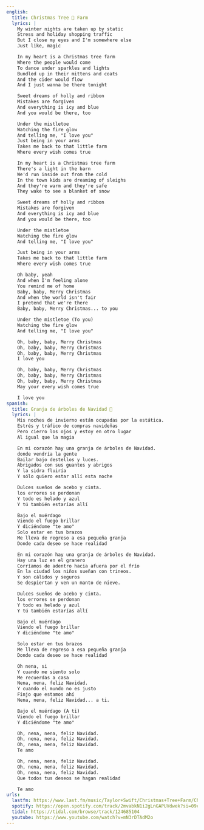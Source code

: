 ```yaml
---
english:
  title: Christmas Tree 🎄 Farm
  lyrics: |
    My winter nights are taken up by static
    Stress and holiday shopping traffic
    But I close my eyes and I'm somewhere else
    Just like, magic

    In my heart is a Christmas tree farm
    Where the people would come
    To dance under sparkles and lights
    Bundled up in their mittens and coats
    And the cider would flow
    And I just wanna be there tonight

    Sweet dreams of holly and ribbon
    Mistakes are forgiven
    And everything is icy and blue
    And you would be there, too

    Under the mistletoe
    Watching the fire glow
    And telling me, "I love you"
    Just being in your arms
    Takes me back to that little farm
    Where every wish comes true

    In my heart is a Christmas tree farm
    There's a light in the barn
    We'd run inside out from the cold
    In the town kids are dreaming of sleighs
    And they're warm and they're safe
    They wake to see a blanket of snow

    Sweet dreams of holly and ribbon
    Mistakes are forgiven
    And everything is icy and blue
    And you would be there, too

    Under the mistletoe
    Watching the fire glow
    And telling me, "I love you"

    Just being in your arms
    Takes me back to that little farm
    Where every wish comes true

    Oh baby, yeah
    And when I'm feeling alone
    You remind me of home
    Baby, baby, Merry Christmas
    And when the world isn't fair
    I pretend that we're there
    Baby, baby, Merry Christmas... to you

    Under the mistletoe (To you)
    Watching the fire glow
    And telling me, "I love you"

    Oh, baby, baby, Merry Christmas
    Oh, baby, baby, Merry Christmas
    Oh, baby, baby, Merry Christmas
    I love you

    Oh, baby, baby, Merry Christmas
    Oh, baby, baby, Merry Christmas
    Oh, baby, baby, Merry Christmas
    May your every wish comes true

    I love you
spanish:
  title: Granja de árboles de Navidad 🎄
  lyrics: |
    Mis noches de invierno están ocupadas por la estática.
    Estrés y tráfico de compras navideñas
    Pero cierro los ojos y estoy en otro lugar
    Al igual que la magia

    En mi corazón hay una granja de árboles de Navidad.
    donde vendría la gente
    Bailar bajo destellos y luces.
    Abrigados con sus guantes y abrigos
    Y la sidra fluiría
    Y sólo quiero estar allí esta noche

    Dulces sueños de acebo y cinta.
    los errores se perdonan
    Y todo es helado y azul
    Y tú también estarías allí

    Bajo el muérdago
    Viendo el fuego brillar
    Y diciéndome "te amo"
    Solo estar en tus brazos
    Me lleva de regreso a esa pequeña granja
    Donde cada deseo se hace realidad

    En mi corazón hay una granja de árboles de Navidad.
    Hay una luz en el granero
    Corríamos de adentro hacia afuera por el frío
    En la ciudad los niños sueñan con trineos.
    Y son cálidos y seguros
    Se despiertan y ven un manto de nieve.

    Dulces sueños de acebo y cinta.
    los errores se perdonan
    Y todo es helado y azul
    Y tú también estarías allí

    Bajo el muérdago
    Viendo el fuego brillar
    Y diciéndome "te amo"

    Solo estar en tus brazos
    Me lleva de regreso a esa pequeña granja
    Donde cada deseo se hace realidad

    Oh nena, si
    Y cuando me siento solo
    Me recuerdas a casa
    Nena, nena, feliz Navidad.
    Y cuando el mundo no es justo
    Finjo que estamos ahí
    Nena, nena, feliz Navidad... a ti.

    Bajo el muérdago (A ti)
    Viendo el fuego brillar
    Y diciéndome "te amo"

    Oh, nena, nena, feliz Navidad.
    Oh, nena, nena, feliz Navidad.
    Oh, nena, nena, feliz Navidad.
    Te amo

    Oh, nena, nena, feliz Navidad.
    Oh, nena, nena, feliz Navidad.
    Oh, nena, nena, feliz Navidad.
    Que todos tus deseos se hagan realidad

    Te amo
urls:
  lastfm: https://www.last.fm/music/Taylor+Swift/Christmas+Tree+Farm/Christmas+Tree+Farm
  spotify: https://open.spotify.com/track/2mvabkN1i2gLnGAPUVdwek?si=09c8e2854de54fa0
  tidal: https://tidal.com/browse/track/124685104
  youtube: https://www.youtube.com/watch?v=mN3rDTAdM2o
---
```

